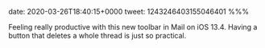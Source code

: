 date: 2020-03-26T18:40:15+0000
tweet: 1243246403155046401
%%%

Feeling really productive with this new toolbar in Mail on iOS 13.4. Having a button that deletes a whole thread is just so practical.
